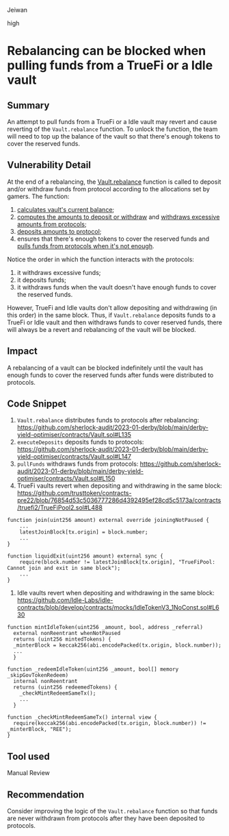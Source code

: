 Jeiwan

high

# Rebalancing can be blocked when pulling funds from a TrueFi or a Idle vault

## Summary
An attempt to pull funds from a TrueFi or a Idle vault may revert and cause reverting of the `Vault.rebalance` function. To unlock the function, the team will need to top up the balance of the vault so that there's enough tokens to cover the reserved funds.
## Vulnerability Detail
At the end of a rebalancing, the [Vault.rebalance](https://github.com/sherlock-audit/2023-01-derby/blob/main/derby-yield-optimiser/contracts/Vault.sol#L135) function is called to deposit and/or withdraw funds from protocol according to the allocations set by gamers. The function:
1. [calculates vault's current balance](https://github.com/sherlock-audit/2023-01-derby/blob/main/derby-yield-optimiser/contracts/Vault.sol#L144);
1. [computes the amounts to deposit or withdraw](https://github.com/sherlock-audit/2023-01-derby/blob/main/derby-yield-optimiser/contracts/Vault.sol#L191-L195) and [withdraws excessive amounts from protocols](https://github.com/sherlock-audit/2023-01-derby/blob/main/derby-yield-optimiser/contracts/Vault.sol#L198-L199);
1. [deposits amounts to protocol](https://github.com/sherlock-audit/2023-01-derby/blob/main/derby-yield-optimiser/contracts/Vault.sol#L147);
1. ensures that there's enough tokens to cover the reserved funds and [pulls funds from protocols when it's not enough](https://github.com/sherlock-audit/2023-01-derby/blob/main/derby-yield-optimiser/contracts/Vault.sol#L150).

Notice the order in which the function interacts with the protocols:
1. it withdraws excessive funds;
1. it deposits funds;
1. it withdraws funds when the vault doesn't have enough funds to cover the reserved funds.

However, TrueFi and Idle vaults don't allow depositing and withdrawing (in this order) in the same block. Thus, if `Vault.rebalance` deposits funds to a TrueFi or Idle vault and then withdraws funds to cover reserved funds, there will always be a revert and rebalancing of the vault will be blocked.
## Impact
A rebalancing of a vault can be blocked indefinitely until the vault has enough funds to cover the reserved funds after funds were distributed to protocols.
## Code Snippet
1. `Vault.rebalance` distributes funds to protocols after rebalancing:
https://github.com/sherlock-audit/2023-01-derby/blob/main/derby-yield-optimiser/contracts/Vault.sol#L135
1. `executeDeposits` deposits funds to protocols:
https://github.com/sherlock-audit/2023-01-derby/blob/main/derby-yield-optimiser/contracts/Vault.sol#L147
1. `pullFunds` withdraws funds from protocols:
https://github.com/sherlock-audit/2023-01-derby/blob/main/derby-yield-optimiser/contracts/Vault.sol#L150
1. TrueFi vaults revert when depositing and withdrawing in the same block:
https://github.com/trusttoken/contracts-pre22/blob/76854d53c5036777286d4392495ef28cd5c5173a/contracts/truefi2/TrueFiPool2.sol#L488
```solidity
function join(uint256 amount) external override joiningNotPaused {
    ...
    latestJoinBlock[tx.origin] = block.number;
    ...
}

function liquidExit(uint256 amount) external sync {
    require(block.number != latestJoinBlock[tx.origin], "TrueFiPool: Cannot join and exit in same block");
    ...
}
```
1. Idle vaults revert when depositing and withdrawing in the same block:
https://github.com/Idle-Labs/idle-contracts/blob/develop/contracts/mocks/IdleTokenV3_1NoConst.sol#L630
```solidity
function mintIdleToken(uint256 _amount, bool, address _referral)
  external nonReentrant whenNotPaused
  returns (uint256 mintedTokens) {
  _minterBlock = keccak256(abi.encodePacked(tx.origin, block.number));
  ...
  }

function _redeemIdleToken(uint256 _amount, bool[] memory _skipGovTokenRedeem)
  internal nonReentrant
  returns (uint256 redeemedTokens) {
    _checkMintRedeemSameTx();
    ...
  }

function _checkMintRedeemSameTx() internal view {
  require(keccak256(abi.encodePacked(tx.origin, block.number)) != _minterBlock, "REE");
}
```
## Tool used
Manual Review
## Recommendation
Consider improving the logic of the `Vault.rebalance` function so that funds are never withdrawn from protocols after they have been deposited to protocols.